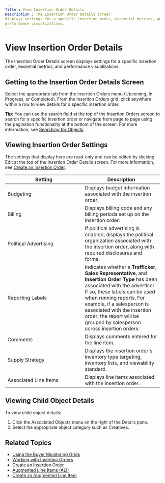 ```yaml
---
Title : View Insertion Order Details
Description : The Insertion Order Details screen
displays settings for a specific insertion order, essential metrics, and
performance visualizations.
---
```



# View Insertion Order Details



The Insertion Order Details screen
displays settings for a specific insertion order, essential metrics, and
performance visualizations.


## Getting to the Insertion Order Details Screen



Select the appropriate tab from the Insertion
Orders menu (Upcoming,
In Progress, or
Completed). From the
Insertion Orders grid, click anywhere
within a row to view details for a specific insertion order.



<b>Tip:</b> You can use the search field at
the top of the Insertion Orders
screen to search for a specific insertion order or navigate from page to
page using the pagination functionality at the bottom of the screen. For
more information, see <a
href="using-the-buyer-monitoring-grids.md#ID-000000ae__section_8a1ad086-61db-4a85-a52b-60429ace87d3"
class="xref">Searching for Objects</a>.







## Viewing Insertion Order Settings

The settings that display here are read-only and can be edited by
clicking Edit at the top of the
Insertion Order Details screen. For
more information, see
<a href="create-an-insertion-order.md" class="xref">Create an
Insertion Order</a>.

<table id="ID-00001774__table_14a70c2b-f6f3-48e1-9946-2f2a0318e67e"
class="table frame-all">
<colgroup>
<col style="width: 50%" />
<col style="width: 50%" />
</colgroup>
<thead class="thead">
<tr class="header row">
<th
id="ID-00001774__table_14a70c2b-f6f3-48e1-9946-2f2a0318e67e__entry__1"
class="entry colsep-1 rowsep-1">Setting</th>
<th
id="ID-00001774__table_14a70c2b-f6f3-48e1-9946-2f2a0318e67e__entry__2"
class="entry colsep-1 rowsep-1">Description</th>
</tr>
</thead>
<tbody class="tbody">
<tr class="odd row">
<td class="entry colsep-1 rowsep-1"
headers="ID-00001774__table_14a70c2b-f6f3-48e1-9946-2f2a0318e67e__entry__1">Budgeting</td>
<td class="entry colsep-1 rowsep-1"
headers="ID-00001774__table_14a70c2b-f6f3-48e1-9946-2f2a0318e67e__entry__2">Displays
budget information associated with the insertion order.</td>
</tr>
<tr class="even row">
<td class="entry colsep-1 rowsep-1"
headers="ID-00001774__table_14a70c2b-f6f3-48e1-9946-2f2a0318e67e__entry__1">Billing</td>
<td class="entry colsep-1 rowsep-1"
headers="ID-00001774__table_14a70c2b-f6f3-48e1-9946-2f2a0318e67e__entry__2">Displays
billing code and any billing periods set up on the insertion order.</td>
</tr>
<tr class="odd row">
<td class="entry colsep-1 rowsep-1"
headers="ID-00001774__table_14a70c2b-f6f3-48e1-9946-2f2a0318e67e__entry__1">Political
Advertising</td>
<td class="entry colsep-1 rowsep-1"
headers="ID-00001774__table_14a70c2b-f6f3-48e1-9946-2f2a0318e67e__entry__2">If
political advertising is enabled, displays the political organization
associated with the insertion order, along with required disclosures and
forms.</td>
</tr>
<tr class="even row">
<td class="entry colsep-1 rowsep-1"
headers="ID-00001774__table_14a70c2b-f6f3-48e1-9946-2f2a0318e67e__entry__1">Reporting
Labels</td>
<td class="entry colsep-1 rowsep-1"
headers="ID-00001774__table_14a70c2b-f6f3-48e1-9946-2f2a0318e67e__entry__2">Indicates
whether a <strong>Trafficker</strong>, <strong>Sales
Representative</strong>, and <strong>Insertion Order Type</strong> has
been associated with the advertiser. If so, these labels can be used
when running reports. For example, if a salesperson is associated with
the insertion order, the report will be grouped by salesperson across
insertion orders.</td>
</tr>
<tr class="odd row">
<td class="entry colsep-1 rowsep-1"
headers="ID-00001774__table_14a70c2b-f6f3-48e1-9946-2f2a0318e67e__entry__1">Comments</td>
<td class="entry colsep-1 rowsep-1"
headers="ID-00001774__table_14a70c2b-f6f3-48e1-9946-2f2a0318e67e__entry__2">Displays
comments entered for the line item.</td>
</tr>
<tr class="even row">
<td class="entry colsep-1 rowsep-1"
headers="ID-00001774__table_14a70c2b-f6f3-48e1-9946-2f2a0318e67e__entry__1">Supply
Strategy</td>
<td class="entry colsep-1 rowsep-1"
headers="ID-00001774__table_14a70c2b-f6f3-48e1-9946-2f2a0318e67e__entry__2">Displays
the insertion order's inventory type targeting, inventory lists, and
viewability standard.</td>
</tr>
<tr class="odd row">
<td class="entry colsep-1 rowsep-1"
headers="ID-00001774__table_14a70c2b-f6f3-48e1-9946-2f2a0318e67e__entry__1">Associated
Line Items</td>
<td class="entry colsep-1 rowsep-1"
headers="ID-00001774__table_14a70c2b-f6f3-48e1-9946-2f2a0318e67e__entry__2">Displays
line items associated with the insertion order.</td>
</tr>
</tbody>
</table>





## Viewing Child Object Details



To view child object details:

1.  Click the Associated Objects menu
    on the right of the Details
    pane.
2.  Select the appropriate object category such as
    Creatives.




## Related Topics

- <a href="using-the-buyer-monitoring-grids.md" class="xref"
  title="Invest DSP consists of these three grids: Advertisers, Insertion Orders, and Line Items. These buyer monitoring grids help campaign managers monitor delivery and performance for insertion orders and line items across advertisers.">Using
  the Buyer Monitoring Grids</a>
- <a href="working-with-insertion-orders.md" class="xref">Working with
  Insertion Orders</a>
- <a href="create-an-insertion-order.md" class="xref">Create an
  Insertion Order</a>
- <a href="augmented-line-items-ali.md" class="xref">Augmented Line
  Items (ALI)</a>
- <a href="create-an-augmented-line-item-ali.md" class="xref"
  title="You create augmented line items (ALIs) to define your financial relationship with an advertiser, set up targeting for an advertising campaign, and schedule your advertisements to run.">Create
  an Augmented Line Item</a>






